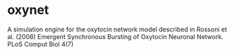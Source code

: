 # oxynet
A simulation engine for the oxytocin network model described in Rossoni et al. (2008) Emergent Synchronous Bursting of Oxytocin Neuronal Network.  PLoS Comput Biol 4(7)

